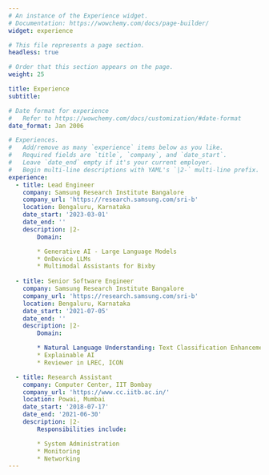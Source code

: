 ```yaml
---
# An instance of the Experience widget.
# Documentation: https://wowchemy.com/docs/page-builder/
widget: experience

# This file represents a page section.
headless: true

# Order that this section appears on the page.
weight: 25

title: Experience
subtitle:

# Date format for experience
#   Refer to https://wowchemy.com/docs/customization/#date-format
date_format: Jan 2006

# Experiences.
#   Add/remove as many `experience` items below as you like.
#   Required fields are `title`, `company`, and `date_start`.
#   Leave `date_end` empty if it's your current employer.
#   Begin multi-line descriptions with YAML's `|2-` multi-line prefix.
experience:
  - title: Lead Engineer
    company: Samsung Research Institute Bangalore
    company_url: 'https://research.samsung.com/sri-b'
    location: Bengaluru, Karnataka
    date_start: '2023-03-01'
    date_end: ''
    description: |2-
        Domain:

        * Generative AI - Large Language Models
        * OnDevice LLMs
        * Multimodal Assistants for Bixby
          
  - title: Senior Software Engineer
    company: Samsung Research Institute Bangalore
    company_url: 'https://research.samsung.com/sri-b'
    location: Bengaluru, Karnataka
    date_start: '2021-07-05'
    date_end: ''
    description: |2-
        Domain:

        * Natural Language Understanding: Text Classification Enhancement        
        * Explainable AI
        * Reviewer in LREC, ICON

  - title: Research Assistant
    company: Computer Center, IIT Bombay
    company_url: 'https://www.cc.iitb.ac.in/'
    location: Powai, Mumbai
    date_start: '2018-07-17'
    date_end: '2021-06-30'
    description: |2-
        Responsibilities include:

        * System Administration
        * Monitoring
        * Networking
---
```

